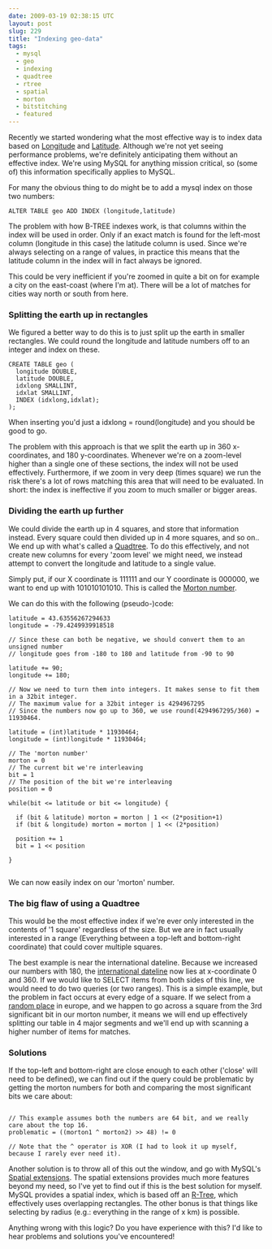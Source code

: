 ```yaml
---
date: 2009-03-19 02:38:15 UTC
layout: post
slug: 229
title: "Indexing geo-data"
tags:
  - mysql
  - geo
  - indexing
  - quadtree
  - rtree
  - spatial
  - morton
  - bitstitching
  - featured
---
```

<p>Recently we started wondering what the most effective way is to index data based
on <a href="http://en.wikipedia.org/wiki/Longitude">Longitude</a> and 
<a href="http://en.wikipedia.org/wiki/Latitude">Latitude</a>. Although we're not yet
seeing performance problems, we're definitely anticipating them without an effective index. 
We're using MySQL for anything mission critical, so (some of) this information specifically 
applies to MySQL.</p>

<p>For many the obvious thing to do might be to add a mysql index on those two numbers:</p> 

```
ALTER TABLE geo ADD INDEX (longitude,latitude)
```

<p>The problem with how B-TREE indexes work, is that columns within the index will be used
in order. Only if an exact match is found for the left-most column (longitude in this case)
the latitude column is used. Since we're always selecting on a range of values, in practice
this means that the latitude column in the index will in fact always be ignored.</p>

<p>This could be very inefficient if you're zoomed in quite a bit on for example a city on the 
east-coast (where I'm at). There will be a lot of matches for cities way north or south from here.</p>

<h3>Splitting the earth up in rectangles</h3>

<p>We figured a better way to do this is to just split up the earth in smaller rectangles.
We could round the longitude and latitude numbers off to an integer and index on these.</p>

```
CREATE TABLE geo (
  longitude DOUBLE,
  latitude DOUBLE,
  idxlong SMALLINT,
  idxlat SMALLINT,
  INDEX (idxlong,idxlat);
);

```

<p>When inserting you'd just a idxlong = round(longitude) and you should be good to go.</p>

<p>The problem with this approach is that we split the earth up in 360 x-coordinates, and 180 y-coordinates.
Whenever we're on a zoom-level higher than a single one of these sections, the index will not be used effectively.
Furthermore, if we zoom in very deep (times square) we run the risk there's a lot of rows matching this area
that will need to be evaluated. In short: the index is ineffective if you zoom to much smaller or bigger areas.</p>

<h3>Dividing the earth up further</h3>

<p>We could divide the earth up in 4 squares, and store that information instead. Every square could
 then divided up in 4 more squares, and so on.. We end up with what's called a <a href="http://en.wikipedia.org/wiki/Quadtree">Quadtree</a>. To do this effectively, 
and not create new columns for every 'zoom level' we might need, we instead attempt to convert the longitude and
latitude to a single value.</p>

<p>Simply put, if our X coordinate is 111111 and our Y coordinate is 000000, we want to end up with 101010101010.
This is called the <a href="http://en.wikipedia.org/wiki/Morton_number_(number_theory)">Morton number</a>.</p>

<p>We can do this with the following (pseudo-)code:</p>

```
latitude = 43.63556267294633
longitude = -79.4249939918518

// Since these can both be negative, we should convert them to an unsigned number
// longitude goes from -180 to 180 and latitude from -90 to 90

latitude += 90;
longitude += 180;

// Now we need to turn them into integers. It makes sense to fit them in a 32bit integer.
// The maximum value for a 32bit integer is 4294967295
// Since the numbers now go up to 360, we use round(4294967295/360) = 11930464.

latitude = (int)latitude * 11930464;
longitude = (int)longitude * 11930464;

// The 'morton number' 
morton = 0
// The current bit we're interleaving
bit = 1
// The position of the bit we're interleaving
position = 0

while(bit <= latitude or bit <= longitude) {

  if (bit & latitude) morton = morton | 1 << (2*position+1)
  if (bit & longitude) morton = morton | 1 << (2*position)

  position += 1
  bit = 1 << position

}


```

<p>We can now easily index on our 'morton' number.</p>

<h3>The big flaw of using a Quadtree</h3>

<p>This would be the most effective index if we're ever only interested in the contents of '1 square' 
regardless of the size. But we are in fact usually interested in a range (Everything between a
top-left and bottom-right coordinate) that could cover multiple squares.</p>

<p>The best example is near the international dateline. Because we increased our numbers with 180, 
the <a href="http://maps.google.com/maps?f=q&source=s_q&hl=en&geocode=&q=0.00000,+-180.0000+(Secret+Treasure)&sll=0,-180&sspn=130.439788,316.40625&g=0.00000,+-180.0000&ie=UTF8&ll=0,-180&spn=79.549539,158.203125&z=3&iwloc=addr">
international dateline</a> now lies at x-coordinate 0 and 360. If we would like to SELECT items from both
sides of this line, we would need to do two queries (or two ranges). This is a simple example, 
but the problem in fact occurs at every edge of a square. If we select from a 
<a href="http://maps.google.com/maps?f=q&source=s_q&hl=en&geocode=&q=moddergat,+the+netherlands&sll=53.141339,6.024971&sspn=0.012717,0.038624&ie=UTF8&ll=53.407588,6.082649&spn=0.048095,0.154495&t=h&z=13&iwloc=addr">random place</a>
in europe, and we happen to go across a square from the 3rd significant bit in our morton number, it means 
we will end up effectively splitting our table in 4 major segments and we'll end up with scanning a higher number of items for matches.</p>

<h3>Solutions</h3>

<p>If the top-left and bottom-right are close enough to each other ('close' will need to be defined),
we can find out if the query could be problematic by getting the morton numbers for both and comparing
the most significant bits we care about:</p>

```

// This example assumes both the numbers are 64 bit, and we really care about the top 16.   
problematic = ((morton1 ^ morton2) >> 48) != 0

// Note that the ^ operator is XOR (I had to look it up myself, because I rarely ever need it).

```

<p>Another solution is to throw all of this out the window, and go with MySQL's 
<a href="http://dev.mysql.com/doc/refman/5.0/en/spatial-extensions.html">Spatial extensions</a>.
The spatial extensions provides much more features beyond my need, so I've yet to find out 
if this is the best solution for myself. MySQL provides a spatial index, which is based off 
an <a href="http://en.wikipedia.org/wiki/R-tree">R-Tree</a>, which effectively uses overlapping 
rectangles. The other bonus is that things like selecting by radius (e.g.: everything in the range of x km) is possible.</p>

<p>Anything wrong with this logic? Do you have experience with this? I'd like to hear problems and solutions you've encountered!</p>
